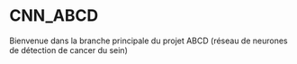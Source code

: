 # CNN_ABCD

Bienvenue dans la branche principale du projet ABCD (réseau de neurones de détection de cancer du sein)
